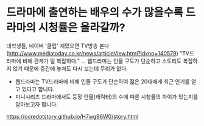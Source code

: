 드라마에 출연하는 배우의 수가 많을수록 드라마의 시청률은 올라갈까?
=====

대학생들, 네이버 '클립' 재밌으면 TV방송 본다
(http://www.mediatoday.co.kr/news/articleView.html?idxno=140579)
"TV드라마에 비해 관계가 덜 복잡하다." ...
웹드라마는 인물 구도가 단순하고 스토리도 복잡하지 않기 때문에 중간에 놓쳐도 다시 보는데 무리가 없다.

- 웹드라마는 TV드라마에 비해 인물 구도가 단순하여 젊은 20대에게 최근 인기를 얻고 있다고 합니다.
- 미니시리즈 드라마에서도 등장 인물(캐릭터)의 수에 따른 시청률의 차이가 있는지를 알아보고자 합니다.

<a href='https://coredotstory.github.io/H7wg96W0/story.html'>https://coredotstory.github.io/H7wg96W0/story.html</a>